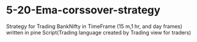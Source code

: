 # 5-20-Ema-corssover-strategy
Strategy for Trading BankNifty in TimeFrame (15 m,1 hr, and day frames) written in pine Script(Trading language created by Trading view for traders)
